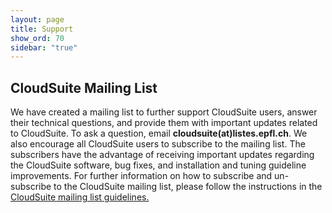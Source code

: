 ```yaml
---
layout: page
title: Support
show_ord: 70
sidebar: "true"
---
```




<div id="content_outline">
<div id="content-projects"> 

<h2>CloudSuite Mailing List</h2>
<p>We have created a mailing list to further support CloudSuite users, answer their technical questions, and provide them with important updates related to CloudSuite.
To ask a question, email <b>cloudsuite(at)listes.epfl.ch</b>. We also encourage all CloudSuite users to subscribe to the mailing list. The subscribers have the advantage of receiving important updates regarding the CloudSuite software, bug fixes, and installation and tuning guideline improvements. For further information on how to subscribe and un-subscribe to the CloudSuite mailing list, please follow the instructions in the <a href="http://listes.epfl.ch/doc_en.cgi?liste=cloudsuite"> CloudSuite mailing list guidelines.</a>
</p> 
<br/>
<br/>
<br/>
<br/>
<br/>
<br/>
<br/>
<br/>
<br/>

<br/>
<br/>
<br/>
<br/>
<br/>
<br/>
<br>
<br>
<br>
<br>
<br>
                <!-- end include/mainData/dataPicture.jsp -->

<P CLASS="clear"></p></br>

</div>

</div>